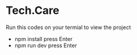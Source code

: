 # Tech.Care

Run this codes on your termial to view the project
- npm install
press Enter
- npm run dev
press Enter
